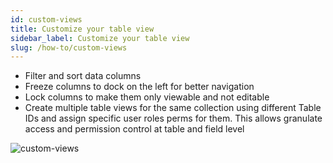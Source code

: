 ```yaml
---
id: custom-views
title: Customize your table view
sidebar_label: Customize your table view
slug: /how-to/custom-views
---
```


- Filter and sort data columns
- Freeze columns to dock on the left for better navigation
- Lock columns to make them only viewable and not editable
- Create multiple table views for the same collection using different Table IDs and assign specific user roles perms for them. This allows granulate access and permission control at table and field level

![custom-views](./assets/FilterSortFreezeLock.gif)